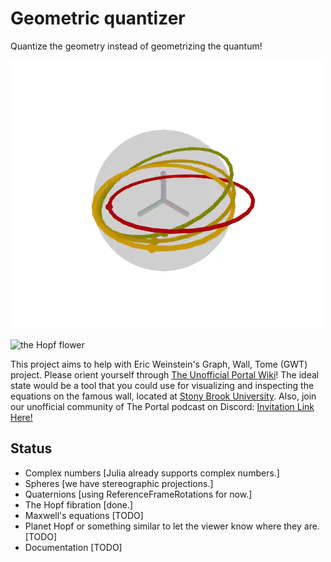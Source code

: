 # Geometric quantizer
Quantize the geometry instead of geometrizing the quantum!

![the Hopf fibration](output.gif "The Hopf fibration")

![the Hopf flower](flower.gif "The Hopf flower")

This project aims to help with Eric Weinstein's Graph, Wall, Tome (GWT) project. Please orient yourself through [The Unofficial Portal Wiki](https://theportal.wiki/wiki/Graph,_Wall,_Tome)! The ideal state would be a tool that you could use for visualizing and inspecting the equations on the famous wall, located at [Stony Brook University](http://www.math.stonybrook.edu/~tony/scgp/wall-story/wall-story.html). Also, join our unofficial community of The Portal podcast on Discord: [Invitation Link Here!](https://discord.gg/U8QQFc2)

## Status
- Complex numbers [Julia already supports complex numbers.]
- Spheres [we have stereographic projections.]
- Quaternions [using ReferenceFrameRotations for now.]
- The Hopf fibration [done.]
- Maxwell's equations [TODO]
- Planet Hopf or something similar to let the viewer know where they are. [TODO]
- Documentation [TODO]
